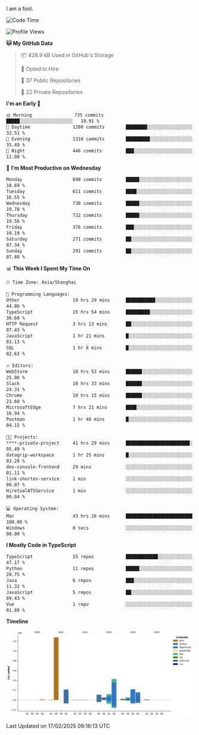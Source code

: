 I am a fool.

<!--START_SECTION:waka-->
![Code Time](http://img.shields.io/badge/Code%20Time-2%2C582%20hrs%2053%20mins-blue)

![Profile Views](http://img.shields.io/badge/Profile%20Views-4-blue)

**🐱 My GitHub Data** 

> 📦 428.9 kB Used in GitHub's Storage 
 > 
> 💼 Opted to Hire
 > 
> 📜 37 Public Repositories 
 > 
> 🔑 22 Private Repositories 
 > 
**I'm an Early 🐤** 

```text
🌞 Morning                735 commits         █████░░░░░░░░░░░░░░░░░░░░   19.91 % 
🌆 Daytime                1200 commits        ████████░░░░░░░░░░░░░░░░░   32.51 % 
🌃 Evening                1310 commits        █████████░░░░░░░░░░░░░░░░   35.49 % 
🌙 Night                  446 commits         ███░░░░░░░░░░░░░░░░░░░░░░   12.08 % 
```
📅 **I'm Most Productive on Wednesday** 

```text
Monday                   690 commits         █████░░░░░░░░░░░░░░░░░░░░   18.69 % 
Tuesday                  611 commits         ████░░░░░░░░░░░░░░░░░░░░░   16.55 % 
Wednesday                730 commits         █████░░░░░░░░░░░░░░░░░░░░   19.78 % 
Thursday                 722 commits         █████░░░░░░░░░░░░░░░░░░░░   19.56 % 
Friday                   376 commits         ███░░░░░░░░░░░░░░░░░░░░░░   10.19 % 
Saturday                 271 commits         ██░░░░░░░░░░░░░░░░░░░░░░░   07.34 % 
Sunday                   291 commits         ██░░░░░░░░░░░░░░░░░░░░░░░   07.88 % 
```


📊 **This Week I Spent My Time On** 

```text
🕑︎ Time Zone: Asia/Shanghai

💬 Programming Languages: 
Other                    19 hrs 29 mins      ███████████░░░░░░░░░░░░░░   44.86 % 
TypeScript               15 hrs 54 mins      █████████░░░░░░░░░░░░░░░░   36.60 % 
HTTP Request             3 hrs 13 mins       ██░░░░░░░░░░░░░░░░░░░░░░░   07.43 % 
JavaScript               1 hr 21 mins        █░░░░░░░░░░░░░░░░░░░░░░░░   03.13 % 
SQL                      1 hr 8 mins         █░░░░░░░░░░░░░░░░░░░░░░░░   02.63 % 

🔥 Editors: 
WebStorm                 10 hrs 53 mins      ██████░░░░░░░░░░░░░░░░░░░   25.06 % 
Slack                    10 hrs 33 mins      ██████░░░░░░░░░░░░░░░░░░░   24.31 % 
Chrome                   10 hrs 15 mins      ██████░░░░░░░░░░░░░░░░░░░   23.60 % 
MicrosoftEdge            7 hrs 21 mins       ████░░░░░░░░░░░░░░░░░░░░░   16.94 % 
Postman                  1 hr 48 mins        █░░░░░░░░░░░░░░░░░░░░░░░░   04.15 % 

🐱‍💻 Projects: 
****-private-project     41 hrs 29 mins      ████████████████████████░   95.49 % 
datagrip-workspace       1 hr 25 mins        █░░░░░░░░░░░░░░░░░░░░░░░░   03.28 % 
dev-console-frontend     29 mins             ░░░░░░░░░░░░░░░░░░░░░░░░░   01.11 % 
link-shorten-service     1 min               ░░░░░░░░░░░░░░░░░░░░░░░░░   00.07 % 
HiretualATSService       1 min               ░░░░░░░░░░░░░░░░░░░░░░░░░   00.04 % 

💻 Operating System: 
Mac                      43 hrs 26 mins      █████████████████████████   100.00 % 
Windows                  0 secs              ░░░░░░░░░░░░░░░░░░░░░░░░░   00.00 % 
```

**I Mostly Code in TypeScript** 

```text
TypeScript               25 repos            ████████████░░░░░░░░░░░░░   47.17 % 
Python                   11 repos            █████░░░░░░░░░░░░░░░░░░░░   20.75 % 
Java                     6 repos             ███░░░░░░░░░░░░░░░░░░░░░░   11.32 % 
JavaScript               5 repos             ██░░░░░░░░░░░░░░░░░░░░░░░   09.43 % 
Vue                      1 repo              ░░░░░░░░░░░░░░░░░░░░░░░░░   01.89 % 
```



**Timeline**

![Lines of Code chart](https://raw.githubusercontent.com/VeejaLiu/VeejaLiu/master/assets/bar_graph.png)


 Last Updated on 17/02/2025 09:16:13 UTC
<!--END_SECTION:waka-->
